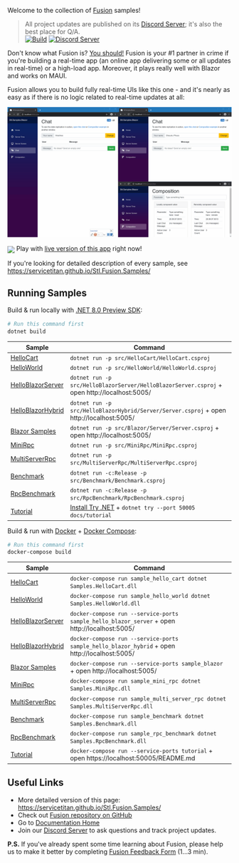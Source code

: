 Welcome to the collection of [Fusion] samples!

> All project updates are published on its [Discord Server]; it's also the best place for Q/A.\
> [![Build](https://github.com/servicetitan/Stl.Fusion.Samples/workflows/Build/badge.svg)](https://github.com/servicetitan/Stl.Fusion.Samples/actions?query=workflow%3A%22Build%22)
> [![Discord Server](https://img.shields.io/discord/729970863419424788.svg)](https://discord.gg/EKEwv6d)  

Don't know what Fusion is? [You should!](https://github.com/servicetitan/Stl.Fusion) 
Fusion is your #1 partner in crime if you're 
building a real-time app (an online app delivering
some or all updates in real-time) or a high-load app.
Moreover, it plays really well with Blazor and works on MAUI.

Fusion allows you to build fully real-time UIs like this one - 
and it's nearly as easy as if there is no logic related to real-time
updates at all:

![](docs/img/Samples-Blazor.gif)

<img src="https://img.shields.io/badge/-Live!-red" valign="middle"> Play with [live version of this app](https://fusion-samples.servicetitan.com) right now!

If you're looking for detailed description of every sample,
see https://servicetitan.github.io/Stl.Fusion.Samples/

## Running Samples

Build & run locally with [.NET 8.0 Preview SDK](https://dotnet.microsoft.com/download):

```bash
# Run this command first
dotnet build
```

| Sample | Command |
|-|-|
| [HelloCart] | `dotnet run -p src/HelloCart/HelloCart.csproj` |
| [HelloWorld] | `dotnet run -p src/HelloWorld/HelloWorld.csproj` |
| [HelloBlazorServer] |  `dotnet run -p src/HelloBlazorServer/HelloBlazorServer.csproj` + open http://localhost:5005/ |
| [HelloBlazorHybrid] |  `dotnet run -p src/HelloBlazorHybrid/Server/Server.csproj` + open http://localhost:5005/ |
| [Blazor Samples] |  `dotnet run -p src/Blazor/Server/Server.csproj` + open http://localhost:5005/ |
| [MiniRpc] | `dotnet run -p src/MiniRpc/MiniRpc.csproj` |
| [MultiServerRpc] | `dotnet run -p src/MultiServerRpc/MultiServerRpc.csproj ` |
| [Benchmark] | `dotnet run -c:Release -p src/Benchmark/Benchmark.csproj` |
| [RpcBenchmark] | `dotnet run -c:Release -p src/RpcBenchmark/RpcBenchmark.csproj` |
| [Tutorial] | [Install Try .NET](https://github.com/dotnet/try/blob/master/DotNetTryLocal.md) + `dotnet try --port 50005 docs/tutorial` |

Build & run with [Docker](https://docs.docker.com/get-docker/) + 
[Docker Compose](https://docs.docker.com/compose/install/):

```bash
# Run this command first
docker-compose build
```

| Sample | Command |
|-|-|
| [HelloCart] | `docker-compose run sample_hello_cart dotnet Samples.HelloCart.dll` |
| [HelloWorld] | `docker-compose run sample_hello_world dotnet Samples.HelloWorld.dll` |
| [HelloBlazorServer] | `docker-compose run --service-ports sample_hello_blazor_server` + open http://localhost:5005/ |
| [HelloBlazorHybrid] | `docker-compose run --service-ports sample_hello_blazor_hybrid` + open http://localhost:5005/ |
| [Blazor Samples] | `docker-compose run --service-ports sample_blazor` + open http://localhost:5005/ |
| [MiniRpc] | `docker-compose run sample_mini_rpc dotnet Samples.MiniRpc.dll` |
| [MultiServerRpc] | `docker-compose run sample_multi_server_rpc dotnet Samples.MultiServerRpc.dll` |
| [Benchmark] | `docker-compose run sample_benchmark dotnet Samples.Benchmark.dll` |
| [RpcBenchmark] | `docker-compose run sample_rpc_benchmark dotnet Samples.RpcBenchmark.dll` |
| [Tutorial] | `docker-compose run --service-ports tutorial` + open https://localhost:50005/README.md |

## Useful Links

* More detailed version of this page: https://servicetitan.github.io/Stl.Fusion.Samples/
* Check out [Fusion repository on GitHub]
* Go to [Documentation Home]
* Join our [Discord Server] to ask questions and track project updates.

**P.S.** If you've already spent some time learning about Fusion, 
please help us to make it better by completing [Fusion Feedback Form] 
(1&hellip;3 min).


[Fusion]: https://github.com/servicetitan/Stl.Fusion
[Fusion repository on GitHub]: https://github.com/servicetitan/Stl.Fusion

[HelloCart]: src/HelloCart
[HelloWorld]: src/HelloWorld
[HelloBlazorServer]: src/HelloBlazorServer
[HelloBlazorHybrid]: src/HelloBlazorHybrid
[Blazor Samples]: src/Blazor
[MiniRpc]: src/MiniRpc
[MultiServerRpc]: src/MultiServerRpc
[Benchmark]: src/Benchmark
[RpcBenchmark]: src/RpcBenchmark
[Tutorial]: docs/tutorial/README.md
[Fusion Tutorial]: docs/tutorial/README.md
[Documentation Home]: https://github.com/servicetitan/Stl.Fusion/blob/master/docs/README.md

[Compute Services]: https://github.com/servicetitan/Stl.Fusion.Samples/blob/master/docs/tutorial/Part01.md
[Compute Service]: https://github.com/servicetitan/Stl.Fusion.Samples/blob/master/docs/tutorial/Part01.md
[`IComputed<T>`]: https://github.com/servicetitan/Stl.Fusion.Samples/blob/master/docs/tutorial/Part02.md
[Computed Value]: https://github.com/servicetitan/Stl.Fusion.Samples/blob/master/docs/tutorial/Part02.md
[Live State]: https://github.com/servicetitan/Stl.Fusion.Samples/blob/master/docs/tutorial/Part03.md
[Replica Services]: https://github.com/servicetitan/Stl.Fusion.Samples/blob/master/docs/tutorial/Part04.md
[Compute Service Clients]: https://github.com/servicetitan/Stl.Fusion.Samples/blob/master/docs/tutorial/Part04.md
[Fusion In Simple Terms]: https://medium.com/@alexyakunin/stl-fusion-in-simple-terms-65b1975967ab?source=friends_link&sk=04e73e75a52768cf7c3330744a9b1e38

[Discord Server]: https://discord.gg/EKEwv6d
[Fusion Feedback Form]: https://forms.gle/TpGkmTZttukhDMRB6
